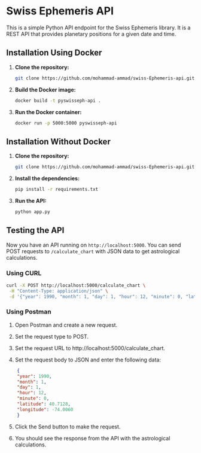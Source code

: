 # Swiss Ephemeris API

This is a simple Python API endpoint for the Swiss Ephemeris library. It is a REST API that provides planetary positions for a given date and time.

## Installation Using Docker

1. **Clone the repository:**

   ```bash
   git clone https://github.com/mohammad-ammad/swiss-Ephemeris-api.git
   ```

2. **Build the Docker image:**

   ```bash
   docker build -t pyswisseph-api .
   ```

3. **Run the Docker container:**

   ```bash
   docker run -p 5000:5000 pyswisseph-api
   ```

## Installation Without Docker

1. **Clone the repository:**

   ```bash
   git clone https://github.com/mohammad-ammad/swiss-Ephemeris-api.git
   ```

2. **Install the dependencies:**

   ```bash
   pip install -r requirements.txt
   ```

3. **Run the API:**

   ```bash
   python app.py
   ```

## Testing the API

Now you have an API running on `http://localhost:5000`. You can send POST requests to `/calculate_chart` with JSON data to get astrological calculations.

### Using CURL

```bash
curl -X POST http://localhost:5000/calculate_chart \
 -H "Content-Type: application/json" \
 -d '{"year": 1990, "month": 1, "day": 1, "hour": 12, "minute": 0, "latitude": 40.7128, "longitude": -74.0060}'
```

### Using Postman

1.  Open Postman and create a new request.

2.  Set the request type to POST.

3.  Set the request URL to http://localhost:5000/calculate_chart.

4.  Set the request body to JSON and enter the following data:

```json
    {
    "year": 1990,
    "month": 1,
    "day": 1,
    "hour": 12,
    "minute": 0,
    "latitude": 40.7128,
    "longitude": -74.0060
    }
```
5. Click the Send button to make the request.

6. You should see the response from the API with the astrological calculations.
